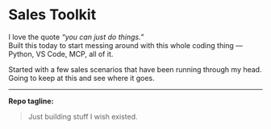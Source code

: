 # Sales Toolkit  

I love the quote *“you can just do things.”*  
Built this today to start messing around with this whole coding thing — Python, VS Code, MCP, all of it.  

Started with a few sales scenarios that have been running through my head.  
Going to keep at this and see where it goes.  

---

**Repo tagline:**  
> Just building stuff I wish existed.
